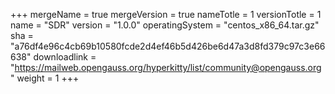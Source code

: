 +++
mergeName = true
mergeVersion = true
nameTotle = 1
versionTotle = 1
name = "SDR"
version = "1.0.0"
operatingSystem = "centos_x86_64.tar.gz"
sha = "a76df4e96c4cb69b10580fcde2d4ef46b5d426be6d47a3d8fd379c97c3e66638"
downloadlink = "https://mailweb.opengauss.org/hyperkitty/list/community@opengauss.org"
weight =  1
+++